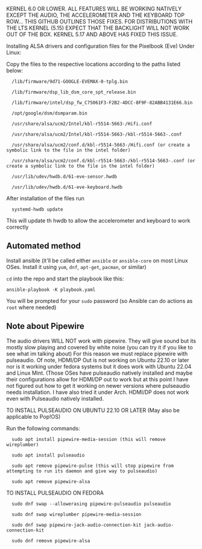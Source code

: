 KERNEL 6.0 OR LOWER. ALL FEATURES WILL BE WORKING NATIVELY EXCEPT THE AUDIO, THE ACCELEROMETER AND THE KEYBOARD TOP ROW... THIS GITHUB OUTLINES THOSE FIXES. FOR DISTRIBUTIONS WITH THE LTS KERNEL (5.15) EXPECT THAT THE BACKLIGHT WILL NOT WORK OUT OF THE BOX. KERNEL 5.17 AND ABOVE HAS FIXED THIS ISSUE.

Installing ALSA drivers and configuration files for the Pixelbook (Eve) Under Linux:

Copy the files to the respective locations according to the paths listed below:

```
  /lib/firmware/9d71-GOOGLE-EVEMAX-0-tplg.bin

  /lib/firmware/dsp_lib_dsm_core_spt_release.bin

  /lib/firmware/intel/dsp_fw_C75061F3-F2B2-4DCC-8F9F-82ABB4131E66.bin

  /opt/google/dsm/dsmparam.bin

  /usr/share/alsa/ucm2/Intel/kbl-r5514-5663-/Hifi.conf

  /usr/share/alsa/ucm2/Intel/kbl-r5514-5663-/kbl-r5514-5663-.conf

  /usr/share/alsa/ucm2/conf.d/kbl-r5514-5663-/Hifi.conf (or create a symbolic link to the file in the intel folder)

  /usr/share/alsa/ucm2/conf.d/kbl-r5514-5663-/kbl-r5514-5663-.conf (or create a symbolic link to the file in the intel folder)

  /usr/lib/udev/hwdb.d/61-eve-sensor.hwdb

  /usr/lib/udev/hwdb.d/61-eve-keyboard.hwdb
```

After installation of the files run

```
  systemd-hwdb update
```

This will update th hwdb to allow the accelerometer and keyboard to work correctly

## Automated method

Install ansible (it'll be called either `ansible` or `ansible-core` on most Linux OSes. Install it using `yum`, `dnf`, `apt-get`, `pacman`, or similar)

`cd` into the repo and start the playbook like this:

```
ansible-playbook -K playbook.yaml
```

You will be prompted for your `sudo` password (so Ansible can do actions as `root` where needed)

## Note about Pipewire

The audio drivers WILL NOT work with pipewire. They will give sound but its mostly slow playing and covered by white noise (you can try it if you like to see what im talking about) For this reason we must replace pipewire with pulseaudio. Of note, HDMI/DP Out is not working on Ubuntu 22.10 or later nor is it working under fedora systems but it does work with Ubuntu 22.04 and Linux Mint. (Those OSes have pulseaudio natively installed and maybe their configurations allow for HDMI/DP out to work but at this point I have not figured out how to get it working on newer versions where pulseaudio needs installation. I have also tried it under Arch. HDMI/DP does not work even with Pulseaudio natively installed.


TO INSTALL PULSEAUDIO ON UBUNTU 22.10 OR LATER (May also be applicable to Pop!OS)

Run the following commands:

```
  sudo apt install pipewire-media-session (this will remove wireplumber)

  sudo apt install pulseaudio

  sudo apt remove pipewire-pulse (this will stop pipewire from attempting to run its daemon and give way to pulseaudio)
  
  sudo apt remove pipewire-alsa
```

TO INSTALL PULSEAUDIO ON FEDORA

```
  sudo dnf swap --allowerasing pipewire-pulseaudio pulseaudio
  
  sudo dnf swap wireplumber pipewire-media-session
  
  sudo dnf swap pipewire-jack-audio-connection-kit jack-audio-connection-kit
  
  sudo dnf remove pipewire-alsa
```
